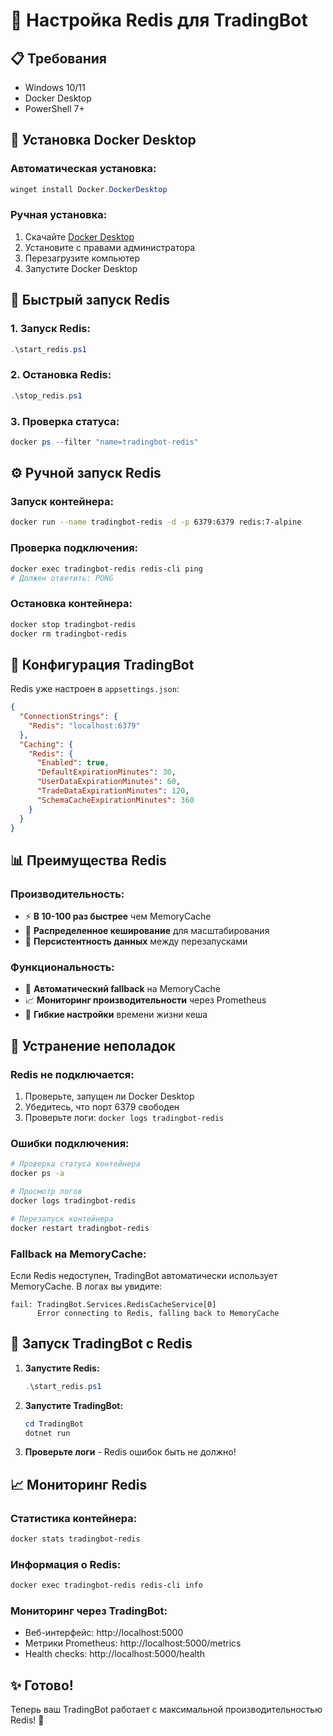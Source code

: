 # 🚀 Настройка Redis для TradingBot

## 📋 **Требования**

- Windows 10/11
- Docker Desktop
- PowerShell 7+

## 🐳 **Установка Docker Desktop**

### **Автоматическая установка:**
```powershell
winget install Docker.DockerDesktop
```

### **Ручная установка:**
1. Скачайте [Docker Desktop](https://www.docker.com/products/docker-desktop/)
2. Установите с правами администратора
3. Перезагрузите компьютер
4. Запустите Docker Desktop

## 🚀 **Быстрый запуск Redis**

### **1. Запуск Redis:**
```powershell
.\start_redis.ps1
```

### **2. Остановка Redis:**
```powershell
.\stop_redis.ps1
```

### **3. Проверка статуса:**
```powershell
docker ps --filter "name=tradingbot-redis"
```

## ⚙️ **Ручной запуск Redis**

### **Запуск контейнера:**
```bash
docker run --name tradingbot-redis -d -p 6379:6379 redis:7-alpine
```

### **Проверка подключения:**
```bash
docker exec tradingbot-redis redis-cli ping
# Должен ответить: PONG
```

### **Остановка контейнера:**
```bash
docker stop tradingbot-redis
docker rm tradingbot-redis
```

## 🔧 **Конфигурация TradingBot**

Redis уже настроен в `appsettings.json`:

```json
{
  "ConnectionStrings": {
    "Redis": "localhost:6379"
  },
  "Caching": {
    "Redis": {
      "Enabled": true,
      "DefaultExpirationMinutes": 30,
      "UserDataExpirationMinutes": 60,
      "TradeDataExpirationMinutes": 120,
      "SchemaCacheExpirationMinutes": 360
    }
  }
}
```

## 📊 **Преимущества Redis**

### **Производительность:**
- ⚡ **В 10-100 раз быстрее** чем MemoryCache
- 🚀 **Распределенное кеширование** для масштабирования
- 💾 **Персистентность данных** между перезапусками

### **Функциональность:**
- 🔄 **Автоматический fallback** на MemoryCache
- 📈 **Мониторинг производительности** через Prometheus
- 🎯 **Гибкие настройки** времени жизни кеша

## 🚨 **Устранение неполадок**

### **Redis не подключается:**
1. Проверьте, запущен ли Docker Desktop
2. Убедитесь, что порт 6379 свободен
3. Проверьте логи: `docker logs tradingbot-redis`

### **Ошибки подключения:**
```bash
# Проверка статуса контейнера
docker ps -a

# Просмотр логов
docker logs tradingbot-redis

# Перезапуск контейнера
docker restart tradingbot-redis
```

### **Fallback на MemoryCache:**
Если Redis недоступен, TradingBot автоматически использует MemoryCache. В логах вы увидите:
```
fail: TradingBot.Services.RedisCacheService[0]
      Error connecting to Redis, falling back to MemoryCache
```

## 🎯 **Запуск TradingBot с Redis**

1. **Запустите Redis:**
   ```powershell
   .\start_redis.ps1
   ```

2. **Запустите TradingBot:**
   ```powershell
   cd TradingBot
   dotnet run
   ```

3. **Проверьте логи** - Redis ошибок быть не должно!

## 📈 **Мониторинг Redis**

### **Статистика контейнера:**
```bash
docker stats tradingbot-redis
```

### **Информация о Redis:**
```bash
docker exec tradingbot-redis redis-cli info
```

### **Мониторинг через TradingBot:**
- Веб-интерфейс: http://localhost:5000
- Метрики Prometheus: http://localhost:5000/metrics
- Health checks: http://localhost:5000/health

## ✨ **Готово!**

Теперь ваш TradingBot работает с максимальной производительностью Redis! 🚀

